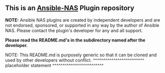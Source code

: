 ## This is an [Ansible-NAS](https://github.com/davestephens/ansible-nas) Plugin repository

**NOTE:** Ansible NAS plugins are created by independent developers and are not endorsed, sponsored, or supported in any way by the author of Ansible NAS. Please contact the plugin's developer for any and all support.

**Please read the README.md's in the subdirectory named after the developer.**

NOTE: This README.md is purposely generic so that it can be cloned and used by other developers without conflict.
^^^^^^^^^^^^^^^^^^^^^^^^^ placeholder statement ^^^^^^^^^^^^^^^^^^^^^^^^^
